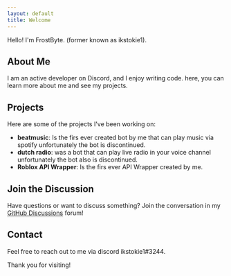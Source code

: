```yaml
---
layout: default
title: Welcome
---
```



Hello! I'm FrostByte. (former known as ikstokie1).

## About Me

I am an active developer on Discord, and I enjoy writing code. here, you can learn more about me and see my projects.

## Projects

Here are some of the projects I've been working on:

- **beatmusic**: Is the firs ever created bot by me that can play music via spotify unfortunately the bot is discontinued. 
- **dutch radio**: was a bot that can play live radio in your voice channel unfortunately the bot also is discontinued.
- **Roblox API Wrapper**:  Is the firs ever API Wrapper created by me.

## Join the Discussion

Have questions or want to discuss something? Join the conversation in my  [GitHub Discussions](https://github.com/ikstokie1/ikstokie1.github.io/discussions) forum!

## Contact

Feel free to reach out to me via discord ikstokie1#3244.

Thank you for visiting!
